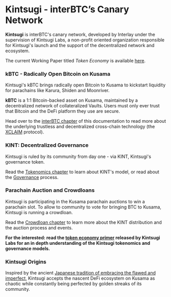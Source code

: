 # Kintsugi - interBTC’s Canary Network

**Kintsugi** is interBTC's canary network, developed by Interlay under the supervision of Kintsugi Labs, a non-profit oriented organization responsible for Kintsugi's launch and the support of the decentralized network and ecosystem.

The current Working Paper titled *Token Economy* is available [here](https://github.com/interlay/whitepapers/raw/master/Kintsugi_Token_Economy.pdf).

### kBTC - Radically Open Bitcoin on Kusama

Kintsugi's kBTC brings radically open Bitcoin to Kusama to kickstart liquidity for parachains like Karura, Shiden and Moonriver.

**kBTC** is a 1:1 Bitcoin-backed asset on Kusama, maintained by a decentralized network of collateralized Vaults. Users must only ever trust that Bitcoin and the DeFi platform they use are secure.

Head over to the  [interBTC chapter](start/overview.md) of this documentation to read more about the underlying trustless and decentralized cross-chain technology (the [XCLAIM](https://eprint.iacr.org/2018/643) protocol).

### KINT: Decentralized Governance

Kintsugi is ruled by its community from day one - via KINT, Kintsugi's governance token.

Read the [Tokenomics chapter](kintsugi/tokenomics.md) to learn about KINT's model, or read about the [Governance](kintsugi/governance.md) process.

### Parachain Auction and Crowdloans

Kintsugi is participating in the Kusama parachain auctions to win a parachain slot. To allow to community to vote for bringing BTC to Kusama, Kintsugi is running a crowdloan.

Read the [Crowdloan chapter](kintsugi/crowdloans.md) to learn more about the KINT distribution and the auction process and events.

**For the interested: read the [token economy primer](https://raw.githubusercontent.com/interlay/whitepapers/master/Kintsugi_Token_Economy.pdf) released by Kintsugi Labs for an in depth understanding of the Kintsugi tokenomics and governance models.**

### Kintsugi Origins

Inspired by the ancient [Japanese tradition of embracing the flawed and imperfect](https://en.wikipedia.org/wiki/Kintsugi), Kintsugi accepts the nascent DeFi ecosystem on Kusama as chaotic while constantly being perfected by golden streaks of its community.
